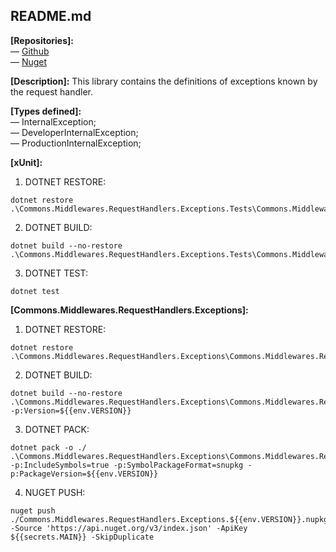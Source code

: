 ## README.md

**[Repositories]:** <br/>
— [Github](https://github.com/cfsant/Commons.Middlewares.RequestHandlers.Exceptions) <br/>
— [Nuget](https://www.nuget.org/packages/Commons.Middlewares.RequestHandlers.Exceptions/) <br/>

**[Description]:**
This library contains the definitions of exceptions known by the request handler.

**[Types defined]:** <br/>
— InternalException;<br/>
— DeveloperInternalException;<br/>
— ProductionInternalException;<br/>

**[xUnit]:**

1. DOTNET RESTORE:

```
dotnet restore .\Commons.Middlewares.RequestHandlers.Exceptions.Tests\Commons.Middlewares.RequestHandlers.Exceptions.Tests.csproj
```

2. DOTNET BUILD:

```
dotnet build --no-restore .\Commons.Middlewares.RequestHandlers.Exceptions.Tests\Commons.Middlewares.RequestHandlers.Exceptions.Tests.csproj
```

3. DOTNET TEST:

```
dotnet test
```

**[Commons.Middlewares.RequestHandlers.Exceptions]:**

1. DOTNET RESTORE:

```
dotnet restore .\Commons.Middlewares.RequestHandlers.Exceptions\Commons.Middlewares.RequestHandlers.Exceptions.csproj
```

2. DOTNET BUILD:

```
dotnet build --no-restore .\Commons.Middlewares.RequestHandlers.Exceptions\Commons.Middlewares.RequestHandlers.Exceptions.csproj -p:Version=${{env.VERSION}}
```

3. DOTNET PACK:

```
dotnet pack -o ./ .\Commons.Middlewares.RequestHandlers.Exceptions\Commons.Middlewares.RequestHandlers.Exceptions.csproj -p:IncludeSymbols=true -p:SymbolPackageFormat=snupkg -p:PackageVersion=${{env.VERSION}}
```

4. NUGET PUSH:

```
nuget push ./Commons.Middlewares.RequestHandlers.Exceptions.${{env.VERSION}}.nupkg -Source 'https://api.nuget.org/v3/index.json' -ApiKey ${{secrets.MAIN}} -SkipDuplicate
```
